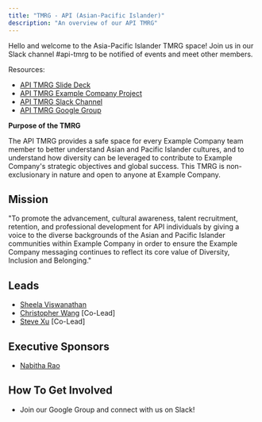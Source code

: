 ```yaml
---
title: "TMRG - API (Asian-Pacific Islander)"
description: "An overview of our API TMRG"
---
```


Hello and welcome to the Asia-Pacific Islander TMRG space! Join us in our Slack channel #api-tmrg to be notified of events and meet other members.

Resources:

- [API TMRG Slide Deck](https://docs.google.com/presentation/d/1Ing9WaXDLcvAKiCTBf_hnwtHmCyHWn_WbtOlLj45964/edit?usp=sharing)
- [API TMRG Example Company Project](https://example_company.com/example_company-com/api-tmrg)
- [API TMRG Slack Channel](https://example_company.slack.com/archives/C02A0M4311U)
- [API TMRG Google Group](https://groups.google.com/a/example_company.com/g/api-tmrg)

**Purpose of the TMRG**

The API TMRG provides a safe space for every Example Company team member to better understand Asian and Pacific Islander cultures, and to understand how diversity can be leveraged to contribute to Example Company's strategic objectives and global success. This TMRG is non-exclusionary in nature and open to anyone at Example Company.

## Mission

"To promote the advancement, cultural awareness, talent recruitment, retention, and professional development for API individuals by giving a voice to the diverse backgrounds of the Asian and Pacific Islander communities within Example Company in order to ensure the Example Company messaging continues to reflect its core value of Diversity, Inclusion and Belonging."

## Leads

- [Sheela Viswanathan](https://example_company.com/sheelaviswanathan)
- [Christopher Wang](https://example_company.com/cs.wang) [Co-Lead]
- [Steve Xu](https://example_company.com/steve_xu) [Co-Lead]

## Executive Sponsors

- [Nabitha Rao](https://example_company.com/NabithaRao)

## How To Get Involved

- Join our Google Group and connect with us on Slack!
